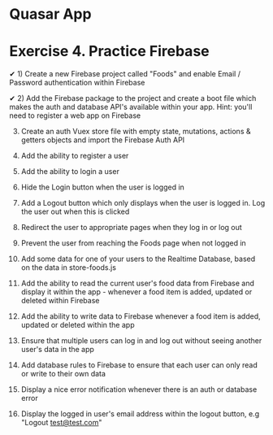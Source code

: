 # Quasar App

# Exercise 4. Practice Firebase

✔ 1) Create a new Firebase project called "Foods" and enable Email / Password authentication within Firebase

✔ 2) Add the Firebase package to the project and create a boot file which makes the auth and database API's available within your app. Hint: you'll need to register a web app on Firebase

3) Create an auth Vuex store file with empty state, mutations, actions & getters objects and import the Firebase Auth API

4) Add the ability to register a user

5) Add the ability to login a user

6) Hide the Login button when the user is logged in

7) Add a Logout button which only displays when the user is logged in. Log the user out when this is clicked

8) Redirect the user to appropriate pages when they log in or log out

9) Prevent the user from reaching the Foods page when not logged in

10) Add some data for one of your users to the Realtime Database, based on the data in store-foods.js

11) Add the ability to read the current user's food data from Firebase and display it within the app - whenever a food item is added, updated or deleted within Firebase

12) Add the ability to write data to Firebase whenever a food item is added, updated or deleted within the app

13) Ensure that multiple users can log in and log out without seeing another user's data in the app

14) Add database rules to Firebase to ensure that each user can only read or write to their own data

15) Display a nice error notification whenever there is an auth or database error

16) Display the logged in user's email address within the logout button, e.g "Logout test@test.com"
